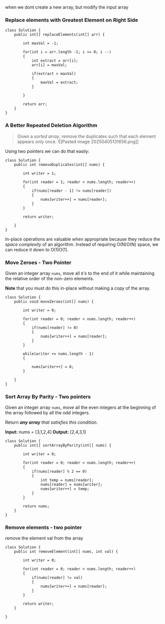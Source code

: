 
when we dont create a new array, but modify the input array

### Replace elements with Greatest Element on Right Side

```
class Solution {
    public int[] replaceElements(int[] arr) {
        
        int maxVal = -1;
        
        for(int i = arr.length -1; i >= 0; i --)
        {
            int extract = arr[i];
            arr[i] = maxVal;
            
            if(extract > maxVal)
            {
                maxVal = extract;
            }
            
        }
        
        return arr;
    }
}
```

### A Better Repeated Deletion Algorithm

> Given a _sorted array_, remove the duplicates such that each element appears only once.
> ![[Pasted image 20250405131656.png]]

Using two pointers we can do that easily:

```
class Solution {
    public int removeDuplicates(int[] nums) {
        
        int writer = 1;
        
        for(int reader = 1; reader < nums.length; reader++)
        {
            if(nums[reader - 1] != nums[reader])
            {
                nums[writer++] = nums[reader];
            }
        }
        
        return writer;
        
    }
}
```


In-place operations are valuable when appropriate because they reduce the _space complexity_ of an algorithm. Instead of requiring O(N)O(N) space, we can reduce it down to O(1)O(1).

### Move Zeroes - Two Pointer

Given an integer array `nums`, move all `0`'s to the end of it while maintaining the relative order of the non-zero elements.

**Note** that you must do this in-place without making a copy of the array.

```
class Solution {
    public void moveZeroes(int[] nums) {
        
        int writer = 0;
        
        for(int reader = 0; reader < nums.length; reader++)
        {
            if(nums[reader] != 0)
            {
                nums[writer++] = nums[reader];
            }
        }
        
        while(writer <= nums.length - 1)
        {
            
            nums[writer++] = 0;
        }
        
    }
}
```

### Sort Array By Parity - Two pointers

Given an integer array `nums`, move all the even integers at the beginning of the array followed by all the odd integers.

Return _**any array** that satisfies this condition_.

**Input:** nums = [3,1,2,4]
**Output:** [2,4,3,1]

```
class Solution {
    public int[] sortArrayByParity(int[] nums) {
     
        int writer = 0;
        
        for(int reader = 0; reader < nums.length; reader++)
        {
            if(nums[reader] % 2 == 0)
            {
                int temp = nums[reader];
                nums[reader] = nums[writer];
                nums[writer++] = temp;
            }
        }
        
        return nums;
    }
}
```

### Remove elements - two pointer

remove the element val from the array

```
class Solution {
    public int removeElement(int[] nums, int val) {
    
        int writer = 0;
        
        for(int reader = 0; reader < nums.length; reader++)
        {
            if(nums[reader] != val)
            {
                nums[writer++] = nums[reader];
            }
        }
        
        return writer;
    }
        
}
```

